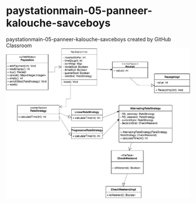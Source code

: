 # paystationmain-05-panneer-kalouche-savceboys
paystationmain-05-panneer-kalouche-savceboys created by GitHub Classroom
![UML DIAGRAM](PaystationUML.jpg)
